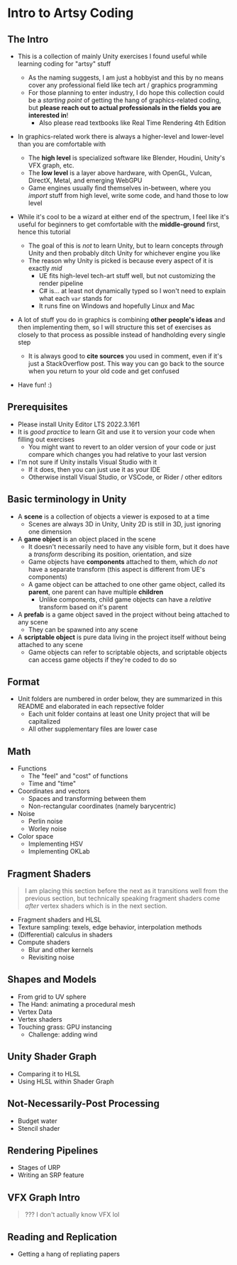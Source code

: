 # Intro to Artsy Coding

## The Intro

- This is a collection of mainly Unity exercises I found useful while learning coding for "artsy" stuff
  - As the naming suggests, I am just a hobbyist and this by no means cover any professional field like tech art / graphics programming
  - For those planning to enter industry, I do hope this collection could be a *starting point* of getting the hang of graphics-related coding, but **please reach out to actual professionals in the fields you are interested in**!
    - Also please read textbooks like Real Time Rendering 4th Edition

- In graphics-related work there is always a higher-level and lower-level than you are comfortable with
  - The **high level** is specialized software like Blender, Houdini, Unity's VFX graph, etc.
  - The **low level** is a layer above hardware, with OpenGL, Vulcan, DirectX, Metal, and emerging WebGPU
  - Game engines usually find themselves in-between, where you *import* stuff from high level, write some code, and hand those to low level

- While it's cool to be a wizard at either end of the spectrum, I feel like it's useful for beginners to get comfortable with the **middle-ground** first, hence this tutorial
  - The goal of this is *not* to learn Unity, but to learn concepts *through* Unity and then probably ditch Unity for whichever engine you like
  - The reason why Unity is picked is because every aspect of it is exactly *mid*
    - UE fits high-level tech-art stuff well, but not customizing the render pipeline
    - C# is... at least not dynamically typed so I won't need to explain what each `var` stands for
    - It runs fine on Windows and hopefully Linux and Mac
- A lot of stuff you do in graphics is combining **other people's ideas** and then implementing them, so I will structure this set of exercises as closely to that process as possible instead of handholding every single step
  - It is always good to **cite sources** you used in comment, even if it's just a StackOverflow post. This way you can go back to the source when you return to your old code and get confused

- Have fun! :)

## Prerequisites
- Please install Unity Editor LTS 2022.3.16f1
- It is *good practice* to learn Git and use it to version your code when filling out exercises
  - You might want to revert to an older version of your code or just compare which changes you had relative to your last version
- I'm not sure if Unity installs Visual Studio with it
  - If it does, then you can just use it as your IDE
  - Otherwise install Visual Studio, or VSCode, or Rider / other editors

## Basic terminology in Unity
- A **scene** is a collection of objects a viewer is exposed to at a time
  - Scenes are always 3D in Unity, Unity 2D is still in 3D, just ignoring one dimension
- A **game object** is an object placed in the scene
  - It doesn't necessarily need to have any visible form, but it does have a *transform* describing its position, orientation, and size
  - Game objects have **components** attached to them, which *do not* have a separate transform (this aspect is different from UE's components)
  - A game object can be attached to one other game object, called its **parent**, one parent can have multiple **children**
    - Unlike components, child game objects can have a *relative* transform based on it's parent
- A **prefab** is a game object saved in the project without being attached to any scene
  - They can be spawned into any scene
- A **scriptable object** is pure data living in the project itself without being attached to any scene
  - Game objects can refer to scriptable objects, and scriptable objects can access game objects if they're coded to do so

## Format
- Unit folders are numbered in order below, they are summarized in this README and elaborated in each repsective folder
  - Each unit folder contains at least one Unity project that will be capitalized
  - All other supplementary files are lower case

## Math
- Functions
  - The "feel" and "cost" of functions
  - Time and "time"
- Coordinates and vectors
  - Spaces and transforming between them
  - Non-rectangular coordinates (namely barycentric)
- Noise
  - Perlin noise
  - Worley noise
- Color space
  - Implementing HSV
  - Implementing OKLab

## Fragment Shaders

> I am placing this section before the next as it transitions well from the previous section, but technically speaking fragment shaders come *after* vertex shaders which is in the next section.

- Fragment shaders and HLSL
- Texture sampling: texels, edge behavior, interpolation methods
- (Differential) calculus in shaders
- Compute shaders
  - Blur and other kernels
  - Revisiting noise

## Shapes and Models
- From grid to UV sphere
- The Hand: animating a procedural mesh
- Vertex Data
- Vertex shaders
- Touching grass: GPU instancing
  - Challenge: adding wind

## Unity Shader Graph
- Comparing it to HLSL
- Using HLSL within Shader Graph

## Not-Necessarily-Post Processing
- Budget water
- Stencil shader

## Rendering Pipelines
- Stages of URP
- Writing an SRP feature

## VFX Graph Intro
> ??? I don't actually know VFX lol

## Reading and Replication
- Getting a hang of repliating papers

